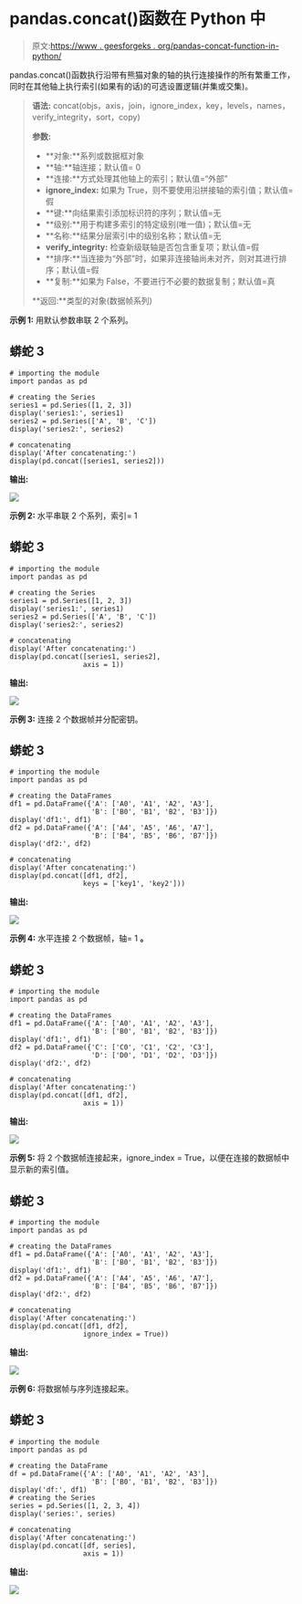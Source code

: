# pandas.concat()函数在 Python 中

> 原文:[https://www . geesforgeks . org/pandas-concat-function-in-python/](https://www.geeksforgeeks.org/pandas-concat-function-in-python/)

pandas.concat()函数执行沿带有熊猫对象的轴的执行连接操作的所有繁重工作，同时在其他轴上执行索引(如果有的话)的可选设置逻辑(并集或交集)。

> **语法:** concat(objs，axis，join，ignore_index，key，levels，names，verify_integrity，sort，copy)
> 
> **参数:**
> 
> *   **对象:**系列或数据框对象
> *   **轴:**轴连接；默认值= 0
> *   **连接:**方式处理其他轴上的索引；默认值=“外部”
> *   **ignore_index:** 如果为 True，则不要使用沿拼接轴的索引值；默认值=假
> *   **键:**向结果索引添加标识符的序列；默认值=无
> *   **级别:**用于构建多索引的特定级别(唯一值)；默认值=无
> *   **名称:**结果分层索引中的级别名称；默认值=无
> *   **verify_integrity:** 检查新级联轴是否包含重复项；默认值=假
> *   **排序:**当连接为“外部”时，如果非连接轴尚未对齐，则对其进行排序；默认值=假
> *   **复制:**如果为 False，不要进行不必要的数据复制；默认值=真
> 
> **返回:**类型的对象(数据帧系列)

**示例 1:** 用默认参数串联 2 个系列。

## 蟒蛇 3

```
# importing the module
import pandas as pd

# creating the Series
series1 = pd.Series([1, 2, 3])
display('series1:', series1)
series2 = pd.Series(['A', 'B', 'C'])
display('series2:', series2)

# concatenating
display('After concatenating:')
display(pd.concat([series1, series2]))
```

**输出:**

![](img/563337ef7ebd3b08bdd9dc5e0ee41d41.png)

**示例 2:** 水平串联 2 个系列，索引= 1

## 蟒蛇 3

```
# importing the module
import pandas as pd

# creating the Series
series1 = pd.Series([1, 2, 3])
display('series1:', series1)
series2 = pd.Series(['A', 'B', 'C'])
display('series2:', series2)

# concatenating
display('After concatenating:')
display(pd.concat([series1, series2], 
                  axis = 1))
```

**输出:**

![](img/759208293e8fdeb8c2a4bd7a0d3d0124.png)

**示例 3:** 连接 2 个数据帧并分配密钥。

## 蟒蛇 3

```
# importing the module
import pandas as pd

# creating the DataFrames
df1 = pd.DataFrame({'A': ['A0', 'A1', 'A2', 'A3'], 
                    'B': ['B0', 'B1', 'B2', 'B3']})
display('df1:', df1)
df2 = pd.DataFrame({'A': ['A4', 'A5', 'A6', 'A7'], 
                    'B': ['B4', 'B5', 'B6', 'B7']})
display('df2:', df2)

# concatenating
display('After concatenating:')
display(pd.concat([df1, df2], 
                  keys = ['key1', 'key2']))
```

**输出:**

![](img/3d45fe5ff7c6265e9d143c8024c66836.png)

**示例 4:** 水平连接 2 个数据帧，轴= 1 **。**

## 蟒蛇 3

```
# importing the module
import pandas as pd

# creating the DataFrames
df1 = pd.DataFrame({'A': ['A0', 'A1', 'A2', 'A3'], 
                    'B': ['B0', 'B1', 'B2', 'B3']})
display('df1:', df1)
df2 = pd.DataFrame({'C': ['C0', 'C1', 'C2', 'C3'], 
                    'D': ['D0', 'D1', 'D2', 'D3']})
display('df2:', df2)

# concatenating
display('After concatenating:')
display(pd.concat([df1, df2],
                  axis = 1))
```

**输出:**

![](img/6b3509ab521696d648a6185294123767.png)

**示例 5:** 将 2 个数据帧连接起来，ignore_index = True，以便在连接的数据帧中显示新的索引值。

## 蟒蛇 3

```
# importing the module
import pandas as pd

# creating the DataFrames
df1 = pd.DataFrame({'A': ['A0', 'A1', 'A2', 'A3'], 
                    'B': ['B0', 'B1', 'B2', 'B3']})
display('df1:', df1)
df2 = pd.DataFrame({'A': ['A4', 'A5', 'A6', 'A7'], 
                    'B': ['B4', 'B5', 'B6', 'B7']})
display('df2:', df2)

# concatenating
display('After concatenating:')
display(pd.concat([df1, df2], 
                  ignore_index = True))
```

**输出:**

![](img/adfebf5e1c8510d0b8c15d26d5cda1a9.png)

**示例 6:** 将数据帧与序列连接起来。

## 蟒蛇 3

```
# importing the module
import pandas as pd

# creating the DataFrame
df = pd.DataFrame({'A': ['A0', 'A1', 'A2', 'A3'], 
                    'B': ['B0', 'B1', 'B2', 'B3']})
display('df:', df1)
# creating the Series
series = pd.Series([1, 2, 3, 4])
display('series:', series)

# concatenating
display('After concatenating:')
display(pd.concat([df, series],
                  axis = 1))
```

**输出:**

![](img/9a4fc77b4e83e9d32b1415483136daa7.png)